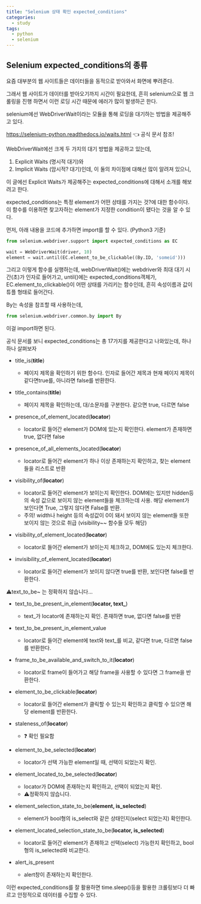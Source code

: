 ```yaml
---
title: "Selenium 상태 확인 expected_conditions"
categories:
  - study
tags:
  - python
  - selenium
---
```


## Selenium expected_conditions의 종류

요즘 대부분의 웹 사이트들은 데이터들을 동적으로 받아와서 화면에 뿌려준다.

그래서 웹 사이트가 데이터를 받아오기까지 시간이 필요한데, 흔히 selenium으로 웹 크롤링을 진행 하면서 이런 로딩 시간 때문에 에러가 많이 발생하곤 한다.



selenium에선 WebDriverWait이라는 모듈을 통해 로딩을 대기하는 방법을 제공해주고 있다. 

https://selenium-python.readthedocs.io/waits.html 👈 공식 문서 참조!



WebDriverWait에선 크게 두 가지의 대기 방법을 제공하고 있는데,

1. Explicit Waits (명시적 대기)와
2. Implicit Waits  (암시적? 대기)인데, 이 둘의 차이점에 대해선 많이 알려져 있으니,

이 글에선 Explicit Waits가 제공해주는 expected_conditions에 대해서 소개를 해보려고 한다.

expected_conditions는 특정 element가 어떤 상태를 가지는 것?에 대한 함수이다. 이 함수를 이용하면 찾고자하는 element가 지정한 condition이 됐다는 것을 알 수 있다.

먼저, 아래 내용을 코드에 추가하면 import를 할 수 있다. (Python3 기준)

```python
from selenium.webdriver.support import expected_conditions as EC
```



```python
wait = WebDriverWait(driver, 10)
element = wait.until(EC.element_to_be_clickable((By.ID, 'someid')))
```

그리고 이렇게 함수를 실행하는데, webDriverWait()에는 webdriver와 최대 대기 시간(초)가 인자로 들어가고, until()에는 expected_conditions객체가, EC.element_to_clickable()이 어떤 상태를 가리키는 함수인데, 흔히 속성이름과 값이 튜플 형태로 들어간다.

By는 속성을 참조할 때 사용하는데,

```python
from selenium.webdriver.common.by import By
```

이걸 import하면 된다.



공식 문서를 보니 expected_conditions는 총 17가지를 제공한다고 나와있는데, 하나하나 살펴보자

- title_is(**title**)

  - 페이지 제목을 확인하기 위한 함수다. 인자로 들어간 제목과 현재 페이지 제목이 같다면true를, 아니라면 false를 반환한다.

- title_contains(**title**)

  - 페이지 제목을 확인하는데, 대/소문자를 구분한다. 같으면 true, 다르면 false

  

- presence_of_element_located(**locator**)

  - locator로 들어간 element가 DOM에 있는지 확인한다. element가 존재하면 true, 없다면 false

- presence_of_all_elements_located(**locator**)

  - locator로 들어간 element가 하나 이상 존재하는지 확인하고, 찾는 element들을 리스트로 반환

  

- visibility_of(**locator**)
  - locator로 들어간 element가 보이는지 확인한다. DOM에는 있지만 hidden등의 속성 값으로 보이지 않는 element들을 체크하는데 사용. 해당 element가 보인다면 True, 그렇지 않다면 False를 반환.
  - 주의! width나 height 등의 속성값이 0이 돼서 보이지 않는 element들 또한 보이지 않는 것으로 취급 (visibility~~ 함수들 모두 해당)
- visibility_of_element_located(**locator**)
  - locator로 들어간 element가 보이는지 체크하고, DOM에도 있는지 체크한다.
- invisibility_of_element_located(**locator**)
  - locator로 들어간 element가 보이지 않다면 true를 반환, 보인다면 false를 반환한다.



⚠️text_to_be~ 는 정확하지 않습니다...

- text_to_be_present_in_element(**locator, text_**)

  - text_가 locator에 존재하는지 확인. 존재하면 true, 없다면 false를 반환

- text_to_be_present_in_element_value

  - locator로 들어간 element에 text와 text_를 비교, 같다면 true, 다르면 false를 반환한다.

  

- frame_to_be_available_and_switch_to_it(**locator**)

  - locator로 frame이 들어가고 해당 frame을 사용할 수 있다면 그 frame을 반환한다.

  

- element_to_be_clickable(**locator**)

  - locator로 들어간 element가 클릭할 수 있는지 확인하고 클릭할 수 있으면 해당 element를 반환한다.

  

- staleness_of(**locator**)

  - ❓️ 확인 필요함

  

- element_to_be_selected(**locator**)

  - locator가 선택 가능한 element일 때, 선택이 되었는지 확인.

  

- element_located_to_be_selected(**locator**)

  - locator가 DOM에 존재하는지 확인하고, 선택이 되었는지 확인.
  - ⚠️정확하지 않습니다.

  

- element_selection_state_to_be(**element, is_selected**)

  - element가 bool형의 is_select와 같은 상태인지(select 되었는지) 확인한다.

- element_located_selection_state_to_be(**locator, is_selected**)

  - locator로 들어간 element가 존재하고 선택(select) 가능한지 확인하고, bool형의 is_selected와 비교한다.

  

- alert_is_present

  - alert창이 존재하는지 확인한다.



이런 expected_conditions를 잘 활용하면 time.sleep()등을 활용한 크롤링보다 더 빠르고 안정적으로 데이터를 수집할 수 있다.

